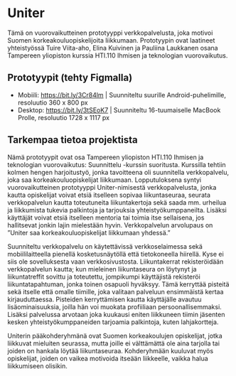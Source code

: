 # Uniter
Tämä on vuorovaikutteinen prototyyppi verkkopalvelusta, joka motivoi Suomen korkeakouluopiskelijoita liikkumaan. Prototyypin ovat laatineet yhteistyössä Tuire Viita-aho, Elina Kuivinen ja Pauliina Laukkanen osana Tampereen yliopiston kurssia HTI.110 Ihmisen ja teknologian vuorovaikutus. 

## Prototyypit (tehty Figmalla)
- Mobiili: https://bit.ly/3Cr84lm | Suunniteltu suurille Android-puhelimille, resoluutio 360 x 800 px
- Desktop: https://bit.ly/3tSEoK7 | Suunniteltu 16-tuumaiselle MacBook Prolle, resoluutio 1728 x 1117 px

## Tarkempaa tietoa projektista
Nämä prototyypit ovat osa Tampereen yliopiston HTI.110 Ihmisen ja teknologian vuorovaikutus: Suunnittelu -kurssin suoritusta. Kurssilla tehtiin kolmen hengen harjoitustyö, jonka tavoitteena oli suunnitella verkkopalvelu, joka saa korkeakouluopiskelijat liikkumaan. Lopputuloksena syntyi vuorovaikutteinen prototyyppi Uniter-nimisestä verkkopalvelusta, jonka kautta opiskelijat voivat etsiä itselleen sopivaa liikuntaseuraa, seurata verkkopalvelun kautta toteutuneita liikuntakertoja sekä saada mm. urheilua ja liikkumista tukevia palkintoja ja tarjouksia yhteistyökumppaneilta. Lisäksi käyttäjät voivat etsiä itselleen mentoria tai toimia itse sellaisena, jos hallitsevat jonkin lajin mielestään hyvin. Verkkopalvelun arvolupaus on ”Uniter saa korkeakouluopiskelijat liikkumaan yhdessä.”

Suunniteltu verkkopalvelu on käytettävissä verkkoselaimessa sekä mobiililaitteella pienellä kosketusnäytöllä että tietokoneella hiirellä. Kyse ei siis ole sovelluksesta vaan verkkosivustosta. Liikuntakerrat rekisteröidään verkkopalvelun kautta; kun mieleinen liikuntaseura on löytynyt ja liikuntatreffit sovittu ja toteutettu, jompikumpi käyttäjistä rekisteröi liikuntatapahtuman, jonka toinen osapuoli hyväksyy. Tämä kerryttää pisteitä sekä itselle että omalle tiimille, joka valitaan palveluun ensimmäistä kertaa kirjauduttaessa. Pisteiden kerryttämisen kautta käyttäjälle avautuu lisäominaisuuksia, joilla hän voi muokata profiiliaan persoonallisemmaksi. Lisäksi palvelussa arvotaan joka kuukausi eniten liikkuneen tiimin jäsenten kesken yhteistyökumppaneiden tarjoamia palkintoja, kuten lahjakortteja.

Uniterin pääkohderyhmänä ovat Suomen korkeakoulujen opiskelijat, jotka liikkuvat mieluiten seurassa, mutta joille ei välttämättä ole aina tarjolla tai joiden on hankala löytää liikuntaseuraa. Kohderyhmään kuuluvat myös opiskelijat, joiden on vaikea motivoida itseään liikkeelle, vaikka halua liikkumiseen olisikin.
